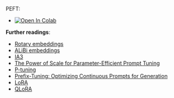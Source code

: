 PEFT:
- [![Open In Colab](https://colab.research.google.com/assets/colab-badge.svg)](https://colab.research.google.com/github/girafe-ai/ml-course/blob/24s_harbour_dlia/day08_posttrain_alignment/practice_peft.ipynb)

**Further readings**:

- [Rotary embeddings](https://blog.eleuther.ai/rotary-embeddings/)
- [ALiBi embeddings](https://arxiv.org/abs/2305.14314)
- [IA3](https://arxiv.org/abs/2205.05638)
- [The Power of Scale for Parameter-Efficient Prompt Tuning](https://aclanthology.org/2021.emnlp-main.243.pdf)
- [P-tuning](https://arxiv.org/pdf/2103.10385.pdf)
- [Prefix-Tuning: Optimizing Continuous Prompts for Generation](https://arxiv.org/pdf/2101.00190.pdf)
- [LoRA](https://arxiv.org/abs/2106.09685)
- [QLoRA](https://arxiv.org/abs/2305.14314)
